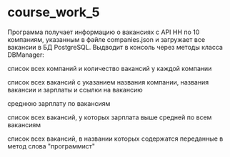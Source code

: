 # course_work_5

Программа получает информацию о вакансиях с API HH по 10 компаниям, указанным в файле companies.json и загружает все вакансии в БД PostgreSQL. Выдводит в консоль через методы класса DBManager:

список всех компаний и количество вакансий у каждой компании

список всех вакансий с указанием названия компании, названия вакансии и зарплаты и ссылки на вакансию

среднюю зарплату по вакансиям

список всех вакансий, у которых зарплата выше средней по всем вакансиям

список всех вакансий, в названии которых содержатся переданные в метод слова "программист"
